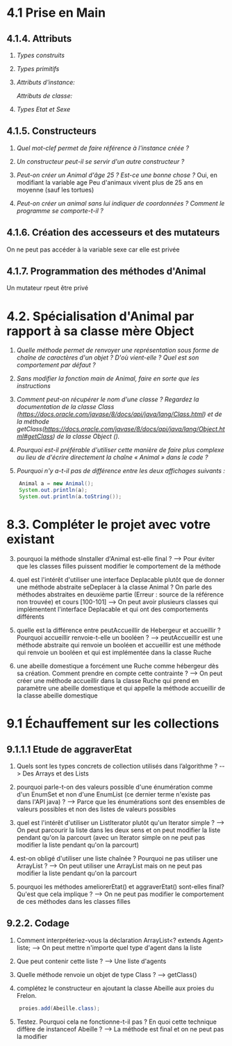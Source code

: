 # 4.1 Prise en Main

## 4.1.4. Attributs


1.  *Types construits*

2.  *Types primitifs*

3.  *Attributs d'instance:*

    *Attributs de classe:*

4.  *Types Etat et Sexe*


## 4.1.5. Constructeurs

1.  *Quel mot-clef permet de faire référence à l'instance créée ?*

2.  *Un constructeur peut-il se servir d'un autre constructeur ?*

3.  *Peut-on créer un Animal d'âge 25 ? Est-ce une bonne chose ?*
    Oui, en modifiant la variable age
    Peu d'animaux vivent plus de 25 ans en moyenne (sauf les tortues)

4.  *Peut-on créer un animal sans lui indiquer de coordonnées ?*
    *Comment le programme se comporte-t-il ?*

## 4.1.6. Création des accesseurs et des mutateurs

On ne peut pas accéder à la variable sexe car elle est privée

## 4.1.7. Programmation des méthodes d'Animal
Un mutateur rpeut être privé

# 4.2. Spécialisation d'Animal par rapport à sa classe mère Object

1.  *Quelle méthode permet de renvoyer une représentation sous forme de chaîne de caractères d'un objet ? D'où vient-elle ? Quel est son comportement par défaut ?*




2. *Sans modifier la fonction main de Animal, faire en sorte que les instructions*

3. *Comment peut-on récupérer le nom d'une classe ? Regardez la documentation de la classe Class (https://docs.oracle.com/javase/8/docs/api/java/lang/Class.html) et de la méthode getClass(https://docs.oracle.com/javase/8/docs/api/java/lang/Object.html#getClass) de la classe Object ().*

4. *Pourquoi est-il préférable d'utiliser cette manière de faire plus complexe au lieu de d'écrire directement la chaîne « Animal » dans le code ?*

5. *Pourquoi n'y a-t-il pas de différence entre les deux affichages suivants :*
```java
    Animal a = new Animal(); 
    System.out.println(a); 
    System.out.println(a.toString());
```
# 8.3. Compléter le projet avec votre existant

3. pourquoi la méthode sInstaller d'Animal est-elle final ?
--> Pour éviter que les classes filles puissent modifier le comportement de la méthode


4. quel est l'intérêt d'utiliser une interface Deplacable plutôt que de donner une méthode abstraite seDeplacer à la classe Animal ? On parle des méthodes abstraites en deuxième partie (Erreur : source de la référence non trouvée) et cours [100-101]
--> On peut avoir plusieurs classes qui implémentent l'interface Deplacable et qui ont des comportements différents

5. quelle est la différence entre peutAccueillir de Hebergeur et accueillir ? Pourquoi accueillir renvoie-t-elle un booléen ?
--> peutAccueillir est une méthode abstraite qui renvoie un booléen et accueillir est une méthode qui renvoie un booléen et qui est implémentée dans la classe Ruche

6. une abeille domestique a forcément une Ruche comme hébergeur dès sa création. Comment prendre en compte cette contrainte ?
--> On peut créer une méthode accueillir dans la classe Ruche qui prend en paramètre une abeille domestique et qui appelle la méthode accueillir de la classe abeille domestique

# 9.1 Échauffement sur les collections

## 9.1.1.1 Etude de aggraverEtat

1. Quels sont les types concrets de collection utilisés dans l’algorithme ?
--> Des Arrays et des Lists

2. pourquoi parle-t-on des valeurs possible d'une énumération comme d'un EnumSet et non d'une EnumList (ce dernier terme n'existe pas dans l'API java) ?
--> Parce que les énumérations sont des ensembles de valeurs possibles et non des listes de valeurs possibles 

3. quel est l'intérêt d'utiliser un ListIterator plutôt qu'un Iterator simple ?
--> On peut parcourir la liste dans les deux sens et on peut modifier la liste pendant qu'on la parcourt (avec un Iterator simple on ne peut pas modifier la liste pendant qu'on la parcourt)

4. est-on obligé d'utiliser une liste chaînée ? Pourquoi ne pas utiliser une ArrayList ?
--> On peut utiliser une ArrayList mais on ne peut pas modifier la liste pendant qu'on la parcourt

5. pourquoi les méthodes ameliorerEtat() et aggraverEtat() sont-elles final? Qu'est que cela implique ?
--> On ne peut pas modifier le comportement de ces méthodes dans les classes filles 

## 9.2.2. Codage

1. Comment interpréteriez-vous la déclaration ArrayList<? extends Agent> liste;
--> On peut mettre n'importe quel type d'agent dans la liste

2. Que peut contenir cette liste ?
--> Une liste d'agents

3. Quelle méthode renvoie un objet de type Class ?
--> getClass()

4. complétez le constructeur en ajoutant la classe Abeille aux proies du Frelon.
```java
    proies.add(Abeille.class);
```

5. Testez. Pourquoi cela ne fonctionne-t-il pas ? En quoi cette technique diffère de instanceof Abeille ?
--> La méthode est final et on ne peut pas la modifier
